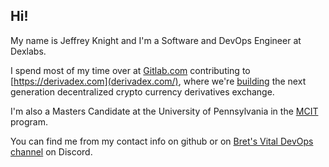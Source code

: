 ## Hi!

My name is Jeffrey Knight and I'm a Software and DevOps Engineer at Dexlabs. 

I spend most of my time over at [Gitlab.com](gitlab.com/jeffrey.knight) contributing to [https://derivadex.com](derivadex.com/), where we're [building](https://medium.com/derivadex) the next generation decentralized crypto currency derivatives exchange.

I'm also a Masters Candidate at the University of Pennsylvania in the [MCIT](https://gradadm.seas.upenn.edu/masters/computer-and-information-technology-mcit-online/) program.

You can find me from my contact info on github or on [Bret's Vital DevOps channel](https://devops.fan/) on Discord.

